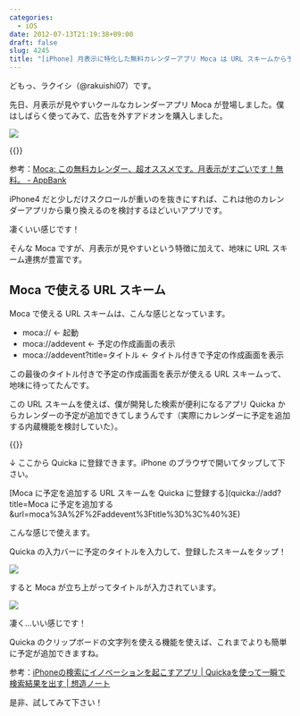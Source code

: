 ```yaml
---
categories:
  - iOS
date: 2012-07-13T21:19:38+09:00
draft: false
slug: 4245
title: "[iPhone] 月表示に特化した無料カレンダーアプリ Moca は URL スキームから予定が追加できる！"
---
```


どもっ、ラクイシ（@rakuishi07）です。

先日、月表示が見やすいクールなカレンダーアプリ Moca が登場しました。僕はしばらく使ってみて、広告を外すアドオンを購入しました。

![](/images/2012/07/4245_1.png)

{{<app id="533031474" title="月特化カレンダー Moca 1.0.0（無料）" src="https://a3.mzstatic.com/us/r30/Purple/v4/aa/56/4e/aa564e67-bada-554e-b210-774e51108e28/mza_7937347212420215050.100x100-75.png">}}

参考：[Moca: この無料カレンダー、超オススメです。月表示がすごいです！無料。 - AppBank](http://www.appbank.net/2012/07/12/iphone-application/441159.php)

iPhone4 だと少しだけスクロールが重いのを抜きにすれば、これは他のカレンダーアプリから乗り換えるのを検討するほどいいアプリです。

凄くいい感じです！

そんな Moca ですが、月表示が見やすいという特徴に加えて、地味に URL スキーム連携が豊富です。

## Moca で使える URL スキーム

Moca で使える URL スキームは、こんな感じとなっています。

* moca:// ← 起動
* moca://addevent ← 予定の作成画面の表示
* moca://addevent?title=タイトル ← タイトル付きで予定の作成画面を表示

この最後のタイトル付きで予定の作成画面を表示が使える URL スキームって、地味に待ってたんです。

この URL スキームを使えば、僕が開発した検索が便利になるアプリ Quicka からカレンダーの予定が追加できてしまうんです（実際にカレンダーに予定を追加する内蔵機能を検討していた）。

{{<app id="511606108" title="Quicka 1.5（￥85）" src="https://a5.mzstatic.com/us/r1000/067/Purple/v4/8b/0f/8d/8b0f8d9e-83f6-3a80-3b09-cea66e385703/mza_3687391537383478282.100x100-75.png">}}

↓ ここから Quicka に登録できます。iPhone のブラウザで開いてタップして下さい。

[Moca に予定を追加する URL スキームを Quicka に登録する](quicka://add?title=Moca に予定を追加する&url=moca%3A%2F%2Faddevent%3Ftitle%3D%3C%40%3E)

こんな感じで使えます。

Quicka の入力バーに予定のタイトルを入力して、登録したスキームをタップ！

![](/images/2012/07/4245_2.png)

すると Moca が立ち上がってタイトルが入力されています。

![](/images/2012/07/4245_3.png)

凄く...いい感じです！

Quicka のクリップボードの文字列を使える機能を使えば、これまでよりも簡単に予定が追加できますね。

参考：[iPhoneの検索にイノベーションを起こすアプリ | Quickaを使って一瞬で検索結果を出す | 想造ノート](http://souzou.fuzimoto.info/2012/03/iphone-quicka.html)

是非、試してみて下さい！
